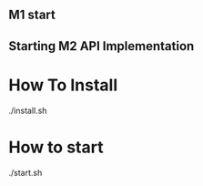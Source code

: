 ## M1 start 

## Starting M2 API Implementation

# How To Install
./install.sh

# How to start
./start.sh
